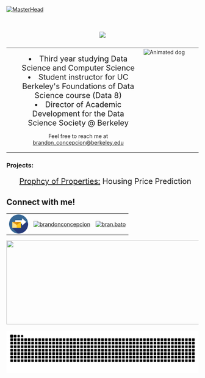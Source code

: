 [![MasterHead](https://images-wixmp-ed30a86b8c4ca887773594c2.wixmp.com/f/12cbe8a4-f55c-4b40-85bb-d8e1405e7b84/df1wdk7-fa62d5b6-a1b2-4b2b-b407-02e737476148.gif?token=eyJ0eXAiOiJKV1QiLCJhbGciOiJIUzI1NiJ9.eyJzdWIiOiJ1cm46YXBwOjdlMGQxODg5ODIyNjQzNzNhNWYwZDQxNWVhMGQyNmUwIiwiaXNzIjoidXJuOmFwcDo3ZTBkMTg4OTgyMjY0MzczYTVmMGQ0MTVlYTBkMjZlMCIsIm9iaiI6W1t7InBhdGgiOiJcL2ZcLzEyY2JlOGE0LWY1NWMtNGI0MC04NWJiLWQ4ZTE0MDVlN2I4NFwvZGYxd2RrNy1mYTYyZDViNi1hMWIyLTRiMmItYjQwNy0wMmU3Mzc0NzYxNDguZ2lmIn1dXSwiYXVkIjpbInVybjpzZXJ2aWNlOmZpbGUuZG93bmxvYWQiXX0.mLCZ3Vy_z29MbBgLUgiJIocq4NNs0o-pr276Ju8hAtA)](https://github.com/brandonconcepcion)


<h1 align="center">
    <img src="https://readme-typing-svg.herokuapp.com/?font=Righteous&size=50&center=true&vCenter=true&width=700&height=70&duration=4000&lines=Hi+There!+👋;+I'm+Brandon+Concepcion!;+Welcome+to+my+Github!;" />
</h1>

<table>
  <tr>
    <td valign="middle" align="left" width="70%">
      <ul style="text-align: center; list-style-position: inside;">
        <li style = "font-size: 20px">Third year studying Data Science and Computer Science</li>
        <li style = "font-size: 20px">Student instructor for UC Berkeley's Foundations of Data Science course (Data 8)</li>
        <li style = "font-size: 20px">Director of Academic Development for the Data Science Society @ Berkeley</li>
        <p>Feel free to reach me at <a href="mailto:brandon_concepcion@berkeley.edu">brandon_concepcion@berkeley.edu</a></p>
      </ul>
    </td>
    <td valign="top" width="30%">
      <img src="https://media4.giphy.com/media/nfZuetIXD3B6OFA7a5/giphy.gif?cid=6c09b9522j120pe1x2pgn7vt4ahlbta90bex7a5h3lkq406f&ep=v1_internal_gif_by_id&rid=giphy.gif&ct=s" width="100%" alt="Animated dog">
    </td>
  </tr>
</table>

<h3 align="left">Projects:</h3>
<ul style = "font-size: 20px"><a style = "font-size: 20px" href = "https://github.com/brandonconcepcion/Prophecy-of-Properties">Prophcy of Properties:</a> Housing Price Prediction</ul>

<h2 align="left">Connect with me!</h3>
<table style="margin: 0 auto;">
  <tr valign="middle" width="100%">
    <td valign="middle"><a href="mailto:brandon_concepcion@berkeley.edu" target="_blank"><img align="center" src="assets/email-icon.svg" alt="brandonconcepcion" height="50" /></a></td>
    <td valign="middle"><a href="https://linkedin.com/in/brandonconcepcion" target="_blank"><img align="center" src="https://raw.githubusercontent.com/rahuldkjain/github-profile-readme-generator/master/src/images/icons/Social/linked-in-alt.svg" alt="brandonconcepcion" height="50" /></a></td>
   <td valign="middle"><a href="https://instagram.com/bran.bato" target="_blank"><img align="center" src="https://raw.githubusercontent.com/rahuldkjain/github-profile-readme-generator/master/src/images/icons/Social/instagram.svg" alt="bran.bato" height="50" /></a></td>
  </tr>
</table>



<!--
# 💻 Tech Stack:
![Python](https://img.shields.io/badge/python-3670A0?style=plastic&logo=python&logoColor=ffdd54) 
[![Java](https://img.shields.io/badge/Java-red?style=flat&logo=java)](https://www.oracle.com/java/)
![LaTeX](https://img.shields.io/badge/latex-%23008080.svg?style=plastic&logo=latex&logoColor=white) 
![HTML5](https://img.shields.io/badge/html5-%23E34F26.svg?style=plastic&logo=html5&logoColor=white) 
![CSS3](https://img.shields.io/badge/css3-%231572B6.svg?style=plastic&logo=css3&logoColor=white)

![Notion](https://img.shields.io/badge/Notion-%23000000.svg?style=plastic&logo=notion&logoColor=white)


![NumPy](https://img.shields.io/badge/numpy-%23013243.svg?style=plastic&logo=numpy&logoColor=white) 
![Pandas](https://img.shields.io/badge/pandas-%23150458.svg?style=plastic&logo=pandas&logoColor=white) 
![Plotly](https://img.shields.io/badge/Plotly-%233F4F75.svg?style=plastic&logo=plotly&logoColor=white) 
![PyTorch](https://img.shields.io/badge/PyTorch-%23EE4C2C.svg?style=plastic&logo=PyTorch&logoColor=white) 
![scikit-learn](https://img.shields.io/badge/scikit--learn-%23F7931E.svg?style=plastic&logo=scikit-learn&logoColor=white) 
![SciPy](https://img.shields.io/badge/SciPy-%230C55A5.svg?style=plastic&logo=scipy&logoColor=%white) 
![TensorFlow](https://img.shields.io/badge/TensorFlow-%23FF6F00.svg?style=plastic&logo=TensorFlow&logoColor=white) 

---
-->

<p align="center">
  <img width="800" height="220" src="https://streak-stats.demolab.com?user=brandonconcepcion&theme=highcontrast&hide_border=true&border_radius=5&card_width=800">
</p>

<div align="center">
  <img alt="snake eating my contributions" src="https://raw.githubusercontent.com/brandonconcepcion/brandonconcepcion/output/github-contribution-grid-snake.svg" />
  <br/><br/><br/>
</div>




